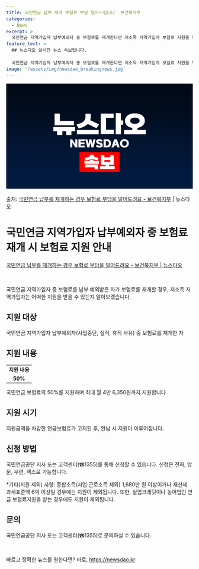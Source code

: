 ```yaml
---
title: 국민연금 납부 재개 보험료 부담 덜어드립니다  보건복지부
categories:
  - News
excerpt: >
  국민연금 지역가입자 납부예외자 중 보험료를 재개한다면 저소득 지역가입자 보험료 지원을 받으세요.    ▲ 지…
feature_text: >
  ## 뉴스다오 실시간 뉴스 속보입니다.

  국민연금 지역가입자 납부예외자 중 보험료를 재개한다면 저소득 지역가입자 보험료 지원을 받으세요.    ▲ 지…
image: '/assets/img/newsdao_breakingnews.jpg'
---
```


![뉴스다오 속보](/assets/img/newsdao_breakingnews.jpg)

<p>출처: <a href="https://newsdao.kr/3827" rel="dofollow">국민연금 납부를 재개하는 경우 보험료 부담을 덜어드려요 - 보건복지부</a> | 뉴스다오</p>

<h1 data-ke-size="size26">국민연금 지역가입자 납부예외자 중 보험료 재개 시 보험료 지원 안내</h1>
<p data-ke-size="size16"><a href="https://newsdao.kr/3827">국민연금 납부를 재개하는 경우 보험료 부담을 덜어드려요 - 보건복지부 | 뉴스다오</a></p>
<p data-ke-size="size16">&nbsp;</p>
국민연금 지역가입자 중 보험료를 납부 예외받은 자가 보험료를 재개할 경우, 저소득 지역가입자는 어떠한 지원을 받을 수 있는지 알아보겠습니다.

<h2 data-ke-size="size24">지원 대상</h2>
<p data-ke-size="size16">국민연금 지역가입자 납부예외자(사업중단, 실직, 휴직 사유) 중 보험료를 재개한 자</p>

<h2 data-ke-size="size24">지원 내용</h2>
<table>
<tbody>
<tr>
<td style="text-align: center; height: 17px;"><b>지원 내용</b></td>
</tr>
<tr>
<td style="text-align: center; height: 17px;"><b>50%</b></td>
</tr>
</tbody>
</table>
<p data-ke-size="size16">국민연금 보험료의 50%를 지원하며 최대 월 4만 6,350원까지 지원합니다.</p>

<h2 data-ke-size="size24">지원 시기</h2>
<p data-ke-size="size16">지원금액을 차감한 연금보험료가 고지된 후, 완납 시 지원이 이루어집니다.</p>

<h2 data-ke-size="size24">신청 방법</h2>
<p data-ke-size="size16">국민연금공단 지사 또는 고객센터(☎1355)를 통해 신청할 수 있습니다. 신청은 전화, 방문, 우편, 팩스로 가능합니다.</p>
<p data-ke-size="size16">*기타(지원 제외) 사항: 종합소득(사업·근로소득 제외) 1,680만 원 이상이거나 재산세 과세표준액 6억 이상일 경우에는 지원이 제외됩니다. 또한, 실업크레딧이나 농어업인 연금 보험료지원을 받는 경우에도 지원이 제외됩니다.</p>

<h2 data-ke-size="size24">문의</h2>
<p data-ke-size="size16">국민연금공단 지사 또는 고객센터(☎1355)로 문의하실 수 있습니다.</p>
<p data-ke-size="size16">&nbsp;</p> 

빠르고 정확한 뉴스를 원한다면? 바로, <a href="https://newsdao.kr" rel="dofollow">https://newsdao.kr</a>


